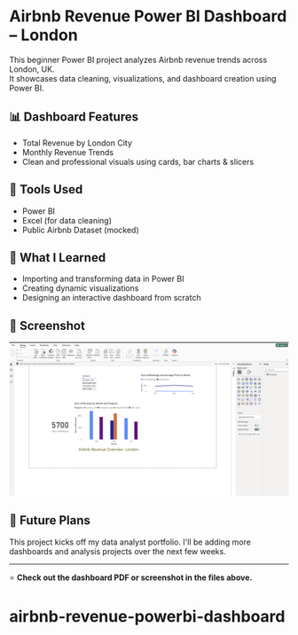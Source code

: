 # Airbnb Revenue Power BI Dashboard – London

This beginner Power BI project analyzes Airbnb revenue trends across London, UK.  
It showcases data cleaning, visualizations, and dashboard creation using Power BI.

## 📊 Dashboard Features
- Total Revenue by London City
- Monthly Revenue Trends
- Clean and professional visuals using cards, bar charts & slicers

## 📁 Tools Used
- Power BI
- Excel (for data cleaning)
- Public Airbnb Dataset (mocked)

## 🧠 What I Learned
- Importing and transforming data in Power BI
- Creating dynamic visualizations
- Designing an interactive dashboard from scratch

## 📸 Screenshot
![Dashboard Screenshot](dashboard.png.png)



## 🚀 Future Plans
This project kicks off my data analyst portfolio. I'll be adding more dashboards and analysis projects over the next few weeks.

---

⭐ **Check out the dashboard PDF or screenshot in the files above.**
# airbnb-revenue-powerbi-dashboard
